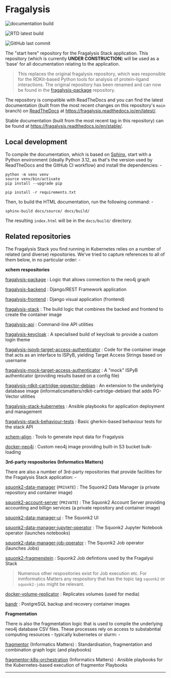 # Fragalysis

![documentation build](https://github.com/xchem/fragalysis/workflows/documentation%20build/badge.svg)

![RTD latest build](https://readthedocs.org/projects/fragalysis/badge/?version=latest&style=plastic)

![GitHub last commit](https://img.shields.io/github/last-commit/xchem/fragalysis)

The "start here" repository for the Fragalysis Stack application.
This repository (which is currently **UNDER CONSTRUCTION**) will be used
as a 'base' for all documentation relating to the application.

>   This replaces the original fragalysis repository, which was responsible for the
    RDKit-based Python tools for analysis of protein-ligand interactions.
    The original repository has been renamed and can now be found in the
    [fragalysis-package] repository.

The repository is compatible with ReadTheDocs and you can find the latest documentation
(built from the most recent changes on this repository's `main` branch) on [ReadTheDocs] at
https://fragalysis.readthedocs.io/en/latest/.

Stable documentation (built from the most recent tag in this repository) can be found at
https://fragalysis.readthedocs.io/en/stable/.

## Local development
To compile the documentation, which is based on [Sphinx],
start with a Python environment (ideally Python 3.12, as that's the version used by
ReadTheDocs and the GitHub CI workflow) and install the dependencies: -

    python -m venv venv
    source venv/bin/activate
    pip install --upgrade pip

    pip install -r requirements.txt

Then, to build the HTML documentation, run the following command: -

    sphinx-build docs/source/ docs/build/

The resulting `index.html` will be in the `docs/build/` directory.

## Related repositories
The Fragalysis Stack you find running in Kubernetes relies on a number of related
(and diverse) repositories. We've tried to capture references to all of them
below, in no particular order: -

**xchem respositories**

[fragalysis-package] : Logic that allows connection to the neo4j graph

[fragalysis-backend] : Django/REST Framework application

[fragalysis-frontend] : Django visual application (frontend)

[fragalysis-stack] : The build logic that combines the backed and frontend
to create the container image

[fragalysis-api] : Command-line API utilities

[fragalysis-keycloak] : A specialised build of keycloak to provide a custom login theme

[fragalysis-ispyb-target-access-authenticator] : Code for the container image that acts
as an interface to ISPyB, yielding Target Access Strings based on username

[fragalysis-mock-target-access-authenticator] : A "mock" ISPyB authenticator
(providing results based on a config file)

[fragalysis-rdkit-cartridge-pgvector-debian] : An extension to the underlying database
image (informaticsmatters/rdkit-cartridge-debian) that adds PG-Vector utilities

[fragalysis-stack-kubernetes] : Ansible playbooks for application deployment and management

[fragalysis-stack-behaviour-tests] : Basic gherkin-based behaviour tests for the stack API

[xchem-align] : Tools to generate input data for Fragalysis

[docker-neo4j] : Custom neo4j image providing built-in S3 bucket bulk-loading

**3rd-party respositories (Informatics Matters)**

There are also a number of 3rd-party repositories that provide facilities for
the Fragalysis Stack application: -

[squonk2-data-manager] (`PRIVATE`) : The Squonk2 Data Manager
(a private repository and container image)

[squonk2-account-server] (`PRIVATE`) : The Squonk2 Account Server providing
accounting and billign services (a private repository and container image)

[squonk2-data-manager-ui] : The Squonk2 UI

[squonk2-data-manager-jupyter-operator] : The Squonk2 Jupyter Notebook operator
(launches notebooks)

[squonk2-data-manager-job-operator] : The Squonk2 Job operator
(launches Jobs)

[squonk2-fragmenstein] : Squonk2 Job defintions used by the Fragalysi Stack

>   Numerous other respositories exist for Job execution etc.
    For inmformatics Matters any respository
    that has the topic tag `squonk2` or `squonk2-jobs` might be relevant.

[docker-volume-replicator] : Replicates volumes (used for media)

[bandr] : PostgreSQL backup and recovery container images

**Fragmentation**

There is also the fragmentation logic that is used to compile the underlying neo4j
database CSV files. These processes rely on access to substabntial computing resources -
typically kubernetes or slurm: -

[fragmentor] (Informatics Matters)
: Standardisation, fragmentation and combination graph logic (and playbooks)

[fragmentor-k8s-orchestration] (Informatics Matters)
: Ansible playbooks for the Kubernetes-based execution of fragmentor Playbooks

---

[bandr]: https://github.com/InformaticsMatters/bandr
[docker-volume-replicator]: https://github.com/InformaticsMatters/docker-volume-replicator
[squonk2-fragmenstein]: https://github.com/InformaticsMatters/squonk2-fragmenstein
[squonk2-data-manager-job-operator]: https://github.com/InformaticsMatters/squonk2-data-manager-job-operator
[squonk2-data-manager-jupyter-operator]: https://github.com/InformaticsMatters/squonk2-data-manager-jupyter-operator
[squonk2-data-manager-ui]: https://github.com/InformaticsMatters/squonk2-data-manager-ui
[squonk2-account-server]: https://gitlab.com/informaticsmatters/squonk2-account-server
[squonk2-data-manager]: https://gitlab.com/informaticsmatters/squonk2-data-manager
[fragmentor-k8s-orchestration]: https://github.com/InformaticsMatters/fragmentor-k8s-orchestration
[fragmentor]: https://github.com/InformaticsMatters/fragmentor
[docker-neo4j]: https://github.com/xchem/docker-neo4j
[fragalysis-stack-behaviour-tests]: https://github.com/xchem/fragalysis-stack-behaviour-tests
[fragalysis-mock-target-access-authenticator]: https://github.com/xchem/fragalysis-mock-target-access-authenticator
[fragalysis-stack-kubernetes]: https://github.com/xchem/fragalysis-stack-kubernetes
[fragalysis-ispyb-target-access-authenticator]: https://github.com/xchem/fragalysis-ispyb-target-access-authenticator
[fragalysis-rdkit-cartridge-pgvector-debian]: https://github.com/xchem/fragalysis-rdkit-cartridge-pgvector-debian
[fragalysis-api]: https://github.com/xchem/fragalysis-api
[fragalysis-backend]: https://github.com/xchem/fragalysis-backend
[fragalysis-frontend]: https://github.com/xchem/fragalysis-frontend
[fragalysis-keycloak]: https://github.com/xchem/fragalysis-keycloak
[fragalysis-package]: https://github.com/xchem/fragalysis-package
[fragalysis-stack]: https://github.com/xchem/fragalysis-stack
[readthedocs]: https://app.readthedocs.org/dashboard/
[sphinx]: https://www.sphinx-doc.org/en/master
[xchem-align]: https://github.com/xchem/xchem-align
